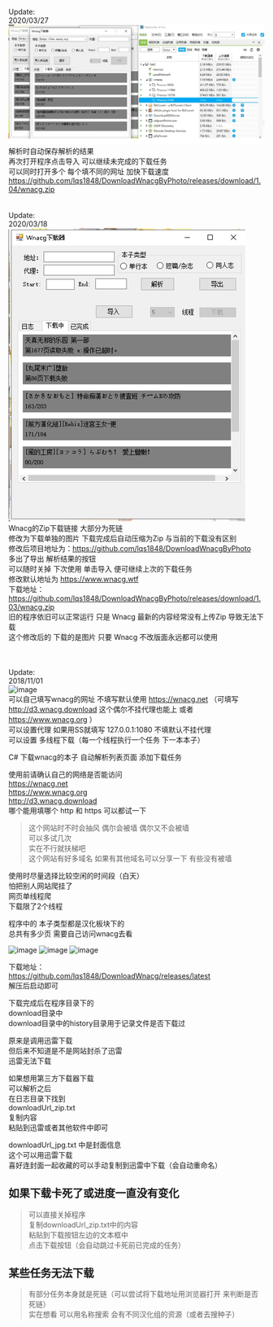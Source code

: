 Update:<br>
2020/03/27<br>
![image](https://github.com/lqs1848/DownloadWnacgByPhoto/blob/master/info/2.jpg)<br>
解析时自动保存解析的结果<br>
再次打开程序点击导入 可以继续未完成的下载任务<br>
可以同时打开多个 每个填不同的网址 加快下载速度<br>
https://github.com/lqs1848/DownloadWnacgByPhoto/releases/download/1.04/wnacg.zip<br>
<br>
<br>
Update:<br>
2020/03/18<br>
![image](https://github.com/lqs1848/DownloadWnacgByPhoto/blob/master/info/main.png)<br>
Wnacg的Zip下载链接 大部分为死链<br>
修改为下载单独的图片 下载完成后自动压缩为Zip 与当前的下载没有区别<br>
修改后项目地址为：https://github.com/lqs1848/DownloadWnacgByPhoto<br>
多出了导出 解析结果的按钮<br>
可以随时关掉 下次使用 单击导入 便可继续上次的下载任务<br>
修改默认地址为 https://www.wnacg.wtf<br>
下载地址：https://github.com/lqs1848/DownloadWnacgByPhoto/releases/download/1.03/wnacg.zip<br>
旧的程序依旧可以正常运行 只是 Wnacg 最新的内容经常没有上传Zip 导致无法下载<br>
这个修改后的 下载的是图片 只要 Wnacg 不改版面永远都可以使用<br>
<br>
<br>
<br>
Update:<br>
2018/11/01<br>
![image](https://github.com/lqs1848/DownloadWnacg/blob/master/info/change.jpg)<br>
可以自己填写wnacg的网址 不填写默认使用 https://wnacg.net （可填写 http://d3.wnacg.download 这个偶尔不挂代理也能上 或者 https://www.wnacg.org ）<br>
可以设置代理 如果用SS就填写 127.0.0.1:1080  不填默认不挂代理<br>
可以设置 多线程下载（每一个线程执行一个任务 下一本本子）




C# 下载wnacg的本子 自动解析列表页面 添加下载任务

使用前请确认自己的网络是否能访问 <br>
https://wnacg.net<br> 
https://www.wnacg.org<br>
http://d3.wnacg.download<br>
哪个能用填哪个 http 和 https 可以都试一下


>这个网站时不时会抽风 偶尔会被墙 偶尔又不会被墙<br>
>可以多试几次<br>
>实在不行就扶梯吧<br>
>这个网站有好多域名 如果有其他域名可以分享一下 有些没有被墙<br>

使用时尽量选择比较空闲的时间段（白天）<br>
怕把别人网站爬挂了<br>
网页单线程爬<br>
下载限了2个线程<br>

程序中的 本子类型都是汉化板块下的<br>
总共有多少页 需要自己访问wnacg去看<br>

![image](https://github.com/lqs1848/DownloadWnacg/blob/master/info/layout.png)
![image](https://github.com/lqs1848/DownloadWnacg/blob/master/info/main.png)
![image](https://github.com/lqs1848/DownloadWnacg/blob/master/info/download.png)


下载地址：<br>
https://github.com/lqs1848/DownloadWnacg/releases/latest<br>
解压后启动即可<br>


下载完成后在程序目录下的<br>
download目录中<br>
download目录中的history目录用于记录文件是否下载过<br>

原来是调用迅雷下载<br>
但后来不知道是不是网站封杀了迅雷<br>
迅雷无法下载<br>

如果想用第三方下载器下载<br>
可以解析之后<br>
在日志目录下找到<br>
downloadUrl_zip.txt<br>
复制内容<br>
粘贴到迅雷或者其他软件中即可<br>


downloadUrl_jpg.txt  中是封面信息<br>
这个可以用迅雷下载<br>
喜好连封面一起收藏的可以手动复制到迅雷中下载（会自动重命名）<br>



如果下载卡死了或进度一直没有变化
----------------------------------- 
>可以直接关掉程序<br>
>复制downloadUrl_zip.txt中的内容<br>
>粘贴到下载按钮左边的文本框中<br>
>点击下载按钮（会自动跳过卡死前已完成的任务）<br>


某些任务无法下载
----------------------------------- 
>有部分任务本身就是死链（可以尝试将下载地址用浏览器打开 来判断是否死链）<br>
>实在想看 可以用名称搜索 会有不同汉化组的资源（或者去搜种子）<br>
